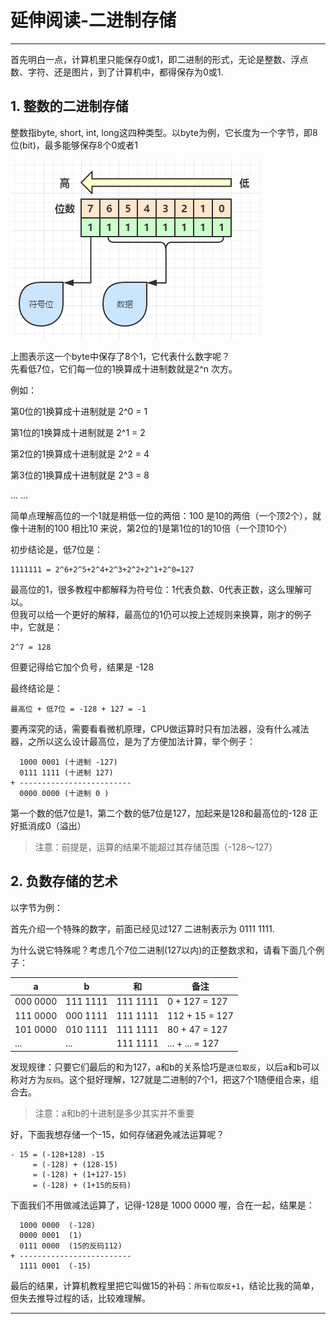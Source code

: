 # 延伸阅读-二进制存储

---

首先明白一点，计算机里只能保存0或1，即二进制的形式，无论是整数、浮点数、字符、还是图片，到了计算机中，都得保存为0或1.

## 1. 整数的二进制存储

整数指byte, short, int, long这四种类型。以byte为例，它长度为一个字节，即8位\(bit\)，最多能够保存8个0或者1

![](/chapter_last/1.png)

上图表示这一个byte中保存了8个1，它代表什么数字呢？  
先看低7位，它们每一位的1换算成十进制数就是2^n 次方。

例如：

第0位的1换算成十进制就是 2^0 = 1

第1位的1换算成十进制就是 2^1 = 2

第2位的1换算成十进制就是 2^2 = 4

第3位的1换算成十进制就是 2^3 = 8

... ...

简单点理解高位的一个1就是稍低一位的两倍：100 是10的两倍（一个顶2个），就像十进制的100 相比10 来说，第2位的1是第1位的1的10倍（一个顶10个）

初步结论是，低7位是：

```
1111111 = 2^6+2^5+2^4+2^3+2^2+2^1+2^0=127
```

最高位的1，很多教程中都解释为符号位：1代表负数、0代表正数，这么理解可以。  
但我可以给一个更好的解释，最高位的1仍可以按上述规则来换算，刚才的例子中，它就是：

```
2^7 = 128
```

但要记得给它加个负号，结果是 -128

最终结论是：

```
最高位 + 低7位 = -128 + 127 = -1
```

要再深究的话，需要看看微机原理，CPU做运算时只有加法器，没有什么减法器，之所以这么设计最高位，是为了方便加法计算，举个例子：

```
  1000 0001 (十进制 -127)
  0111 1111 (十进制 127)
+ -------------------------
  0000 0000 (十进制 0 )
```

第一个数的低7位是1，第二个数的低7位是127，加起来是128和最高位的-128 正好抵消成0（溢出）

> 注意：前提是，运算的结果不能超过其存储范围（-128～127）

## 2. 负数存储的艺术
以字节为例：

首先介绍一个特殊的数字，前面已经见过127 二进制表示为 0111 1111.

为什么说它特殊呢？考虑几个7位二进制(127以内)的正整数求和，请看下面几个例子：

| a | b | 和 | 备注 |
| --- | --- | --- | --- |
| 000 0000 | 111 1111  | 111 1111 | 0 + 127 = 127 |
| 111 0000 | 000 1111  | 111 1111 | 112 + 15 = 127 |
| 101 0000 | 010 1111  | 111 1111 | 80 + 47 = 127 |
| ... | ...  | 111 1111 | ... + ... = 127 |

发现规律：只要它们最后的和为127，a和b的关系恰巧是`逐位取反`，以后a和b可以称对方为`反码`。这个挺好理解，127就是二进制的7个1，把这7个1随便组合来，组合去。
> 注意：a和b的十进制是多少其实并不重要

好，下面我想存储一个-15，如何存储避免减法运算呢？

```
- 15 = (-128+128) -15
     = (-128) + (128-15)
     = (-128) + (1+127-15)
     = (-128) + (1+15的反码)
``` 

下面我们不用做减法运算了，记得-128是 1000 0000 喔，合在一起，结果是：

```
  1000 0000  (-128)
  0000 0001  (1)
  0111 0000  (15的反码112)
+ -------------------------
  1111 0001  (-15)
```
最后的结果，计算机教程里把它叫做15的补码：`所有位取反+1`，结论比我的简单，但失去推导过程的话，比较难理解。


---



